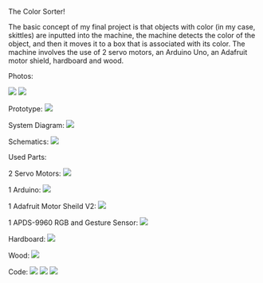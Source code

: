 The Color Sorter!

The basic concept of my final project is that objects with color (in my case, skittles) are inputted into the machine, the machine detects the color of the object, and then it moves it to a box that is associated with its color. The machine involves the use of 2 servo motors, an Arduino Uno, an Adafruit motor shield, hardboard and wood.


Photos:

![](Images/Project1.png)
![](Images/Project2.jpg)

Prototype:
![](Images/Prototype.jpg)

System Diagram:
![](Images/System.jpg)

Schematics:
![](Images/Scheme.jpg)


Used Parts:

2 Servo Motors:
![](Images/Servo.jpg)

1 Arduino:
![](Images/Arduino.jpg)

1 Adafruit Motor Sheild V2:
![](Images/Adafruit.jpg)

1 APDS-9960 RGB and Gesture Sensor:
![](Images/Color.jpg)

Hardboard:
![](Images/Hardboard.jpg)

Wood:
![](Images/images.jpg)


Code:
![](Images/Code1.png)
![](Images/Code2.png)
![](Images/Code3.png)

